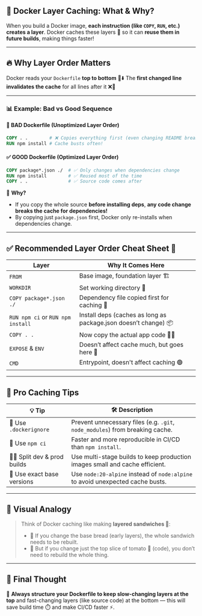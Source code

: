 ## 🧩 Docker Layer Caching: What & Why?

When you build a Docker image, **each instruction (like `COPY`, `RUN`, etc.) creates a layer**. Docker caches these layers 🔄 so it can **reuse them in future builds**, making things faster!

---

## 🔥 Why Layer Order Matters

Docker reads your `Dockerfile` **top to bottom** 📜⬇️
The **first changed line invalidates the cache** for all lines after it ❌🚫

---

### 📊 Example: Bad vs Good Sequence

#### 🚫 **BAD Dockerfile (Unoptimized Layer Order)**

```Dockerfile
COPY . .        # ❌ Copies everything first (even changing README breaks cache)
RUN npm install # Cache busts often!
```

#### ✅ **GOOD Dockerfile (Optimized Layer Order)**

```Dockerfile
COPY package*.json ./  # ✅ Only changes when dependencies change
RUN npm install        # ✅ Reused most of the time
COPY . .               # ✅ Source code comes after
```

🧠 **Why?**

* If you copy the whole source **before installing deps**, **any code change breaks the cache for dependencies!**
* By copying just `package.json` first, Docker only re-installs when dependencies change.

---

## ✅ Recommended Layer Order Cheat Sheet 📝

| Layer                             | Why It Comes Here                                               |
| --------------------------------- | --------------------------------------------------------------- |
| `FROM`                            | Base image, foundation layer 🏗️                                |
| `WORKDIR`                         | Set working directory 📁                                        |
| `COPY package*.json ./`           | Dependency file copied first for caching 🧃                     |
| `RUN npm ci` or `RUN npm install` | Install deps (caches as long as package.json doesn’t change) 📦 |
| `COPY . .`                        | Now copy the actual app code 🧑‍💻                              |
| `EXPOSE` & `ENV`                  | Doesn’t affect cache much, but goes here 🔌                     |
| `CMD`                             | Entrypoint, doesn't affect caching 🟢                           |

---

## 🧠 Pro Caching Tips

| 💡 Tip                        | 🛠️ Description                                                                |
| ----------------------------- | ------------------------------------------------------------------------------ |
| 🧩 Use `.dockerignore`        | Prevent unnecessary files (e.g. `.git`, `node_modules`) from breaking cache.   |
| 🧪 Use `npm ci`               | Faster and more reproducible in CI/CD than `npm install`.                      |
| 🧑‍🏭 Split dev & prod builds | Use multi-stage builds to keep production images small and cache efficient.    |
| 🔐 Use exact base versions    | Use `node:20-alpine` instead of `node:alpine` to avoid unexpected cache busts. |

---

## 🚀 Visual Analogy

> Think of Docker caching like making **layered sandwiches 🥪**:
>
> * 🥖 If you change the base bread (early layers), the whole sandwich needs to be rebuilt.
> * 🧀 But if you change just the top slice of tomato 🍅 (code), you don’t need to rebuild the whole thing.

---

## 🔁 Final Thought

💬 **Always structure your Dockerfile to keep slow-changing layers at the top** and fast-changing layers (like source code) at the bottom — this will save build time ⏱️ and make CI/CD faster ⚡.

